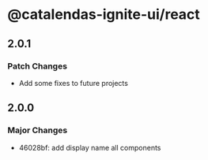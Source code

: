 # @catalendas-ignite-ui/react

## 2.0.1

### Patch Changes

- Add some fixes to future projects

## 2.0.0

### Major Changes

- 46028bf: add display name all components
